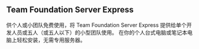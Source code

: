 

## **Team Foundation Server Express**

供个人或小团队免费使用，将 Team Foundation Server Express 提供给单个开发人员或五人（或五人以下）的小型团队使用。 在你的个人台式电脑或笔记本电脑上轻松安装，无需专用服务器。

